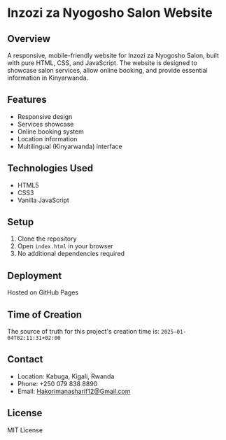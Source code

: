 # Inzozi za Nyogosho Salon Website

## Overview
A responsive, mobile-friendly website for Inzozi za Nyogosho Salon, built with pure HTML, CSS, and JavaScript. The website is designed to showcase salon services, allow online booking, and provide essential information in Kinyarwanda.

## Features
- Responsive design
- Services showcase
- Online booking system
- Location information
- Multilingual (Kinyarwanda) interface

## Technologies Used
- HTML5
- CSS3
- Vanilla JavaScript

## Setup
1. Clone the repository
2. Open `index.html` in your browser
3. No additional dependencies required

## Deployment
Hosted on GitHub Pages

## Time of Creation
The source of truth for this project's creation time is: `2025-01-04T02:11:31+02:00`

## Contact
- Location: Kabuga, Kigali, Rwanda
- Phone: +250 079 838 8890
- Email: Hakorimanasharif12@Gmail.com

## License
MIT License
